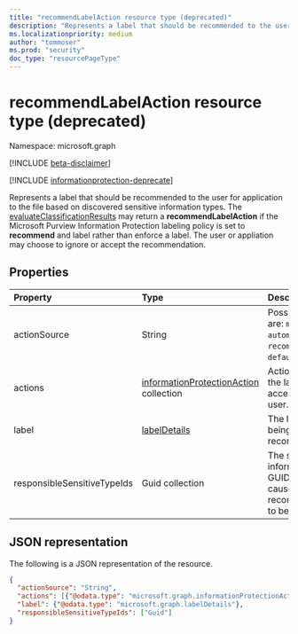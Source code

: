 ```yaml
---
title: "recommendLabelAction resource type (deprecated)"
description: "Represents a label that should be recommended to the user for application to the file based on sensitive information types. Deprecated."
ms.localizationpriority: medium
author: "tommoser"
ms.prod: "security"
doc_type: "resourcePageType"
---
```


# recommendLabelAction resource type (deprecated)

Namespace: microsoft.graph

[!INCLUDE [beta-disclaimer](../../includes/beta-disclaimer.md)]

[!INCLUDE [informationprotection-deprecate](../../includes/informationprotection-deprecate.md)]

Represents a label that should be recommended to the user for application to the file based on discovered sensitive information types. The [evaluateClassificationResults](../api/informationprotectionlabel-evaluateClassificationResults.md) may return a **recommendLabelAction** if the Microsoft Purview Information Protection labeling policy is set to **recommend** and label rather than enforce a label. The user or appliation may choose to ignore or accept the recommendation. 

## Properties

| Property                    | Type                                                                     | Description                                                                      |
| :-------------------------- | :----------------------------------------------------------------------- | :------------------------------------------------------------------------------- |
| actionSource                | String                                                                   | Possible values are: `manual`, `automatic`, `recommended`, `default`.            |
| actions                     | [informationProtectionAction](informationprotectionaction.md) collection | Actions to take if the label is accepted by the user.                            |
| label                       | [labelDetails](labeldetails.md)                                          | The label that is being recommended.                                             |
| responsibleSensitiveTypeIds | Guid collection                                                          | The sensitive information type GUIDs that caused the recommendation to be given. |

## JSON representation

The following is a JSON representation of the resource.

<!-- {
  "blockType": "resource",
  "optionalProperties": [

  ],
  "@odata.type": "microsoft.graph.recommendLabelAction",
  "baseType": "microsoft.graph.informationProtectionAction"
}-->

```json
{
  "actionSource": "String",
  "actions": [{"@odata.type": "microsoft.graph.informationProtectionAction"}],
  "label": {"@odata.type": "microsoft.graph.labelDetails"},
  "responsibleSensitiveTypeIds": ["Guid"]
}
```

<!-- uuid: 16cd6b66-4b1a-43a1-adaf-3a886856ed98
2019-02-04 14:57:30 UTC -->
<!-- {
  "type": "#page.annotation",
  "description": "recommendLabelAction resource",
  "keywords": "",
  "section": "documentation",
  "tocPath": ""
}-->


